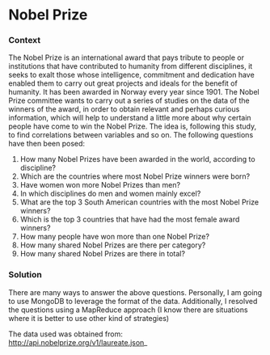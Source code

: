 # Nobel Prize

### Context
The Nobel Prize is an international award that pays tribute to people or institutions that have contributed to humanity from different disciplines, it seeks to exalt those whose intelligence, commitment and dedication have enabled them to carry out great projects and ideals for the benefit of humanity. It has been awarded in Norway every year since 1901.
The Nobel Prize committee wants to carry out a series of studies on the data of the winners of the award, in order to obtain relevant and perhaps curious information, which will help to understand a little more about why certain people have come to win the Nobel Prize. The idea is, following this study, to find correlations between variables and so on. The following questions have then been posed:

1. How many Nobel Prizes have been awarded in the world, according to discipline?
2. Which are the countries where most Nobel Prize winners were born?
3. Have women won more Nobel Prizes than men?
4. In which disciplines do men and women mainly excel?
5. What are the top 3 South American countries with the most Nobel Prize winners?
6. Which is the top 3 countries that have had the most female award winners?
7. How many people have won more than one Nobel Prize?
8. How many shared Nobel Prizes are there per category?
9. How many shared Nobel Prizes are there in total?

### Solution

There are many ways to answer the above questions. Personally, I am going to use MongoDB to leverage the format of the data. Additionally, I resolved the questions using a MapReduce approach (I know there are situations where it is better to use other kind of strategies)

The data used was obtained from: http://api.nobelprize.org/v1/laureate.json_

